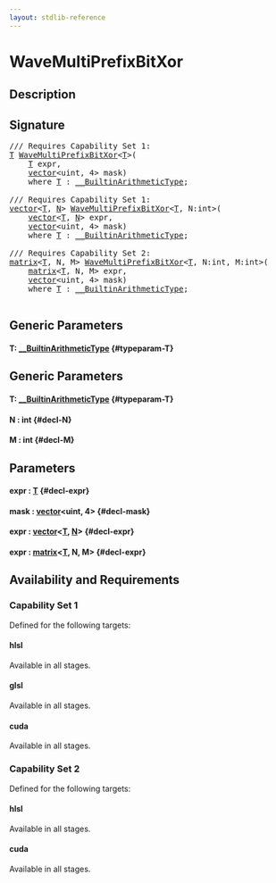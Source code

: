 ```yaml
---
layout: stdlib-reference
---
```


# WaveMultiPrefixBitXor

## Description





## Signature 

<pre>
/// Requires Capability Set 1:
<a href="/stdlib-reference/global-decls/WaveMultiPrefixBitXor#typeparam-T" class="code_type">T</a> <a href="/stdlib-reference/global-decls/WaveMultiPrefixBitXor">WaveMultiPrefixBitXor</a>&lt;<a href="/stdlib-reference/global-decls/WaveMultiPrefixBitXor#typeparam-T" class="code_type">T</a>&gt;(
    <a href="/stdlib-reference/global-decls/WaveMultiPrefixBitXor#typeparam-T" class="code_type">T</a> <span class='code_param'>expr</span>,
    <a href="/stdlib-reference/types/vector/index">vector</a>&lt;uint, 4&gt; <span class='code_param'>mask</span>)
    <span class='code_keyword'>where</span> <a href="/stdlib-reference/global-decls/WaveMultiPrefixBitXor#typeparam-T" class="code_type">T</a> : <a href="/stdlib-reference/interfaces/BuiltinArithmeticType/index">__BuiltinArithmeticType</a>;

/// Requires Capability Set 1:
<a href="/stdlib-reference/types/vector/index">vector</a>&lt;<a href="/stdlib-reference/types/vector/index#typeparam-T" class="code_type">T</a>, <a href="/stdlib-reference/types/vector/index#decl-N" class="code_var">N</a>&gt; <a href="/stdlib-reference/global-decls/WaveMultiPrefixBitXor">WaveMultiPrefixBitXor</a>&lt;<a href="/stdlib-reference/global-decls/WaveMultiPrefixBitXor#typeparam-T" class="code_type">T</a>, N:int&gt;(
    <a href="/stdlib-reference/types/vector/index">vector</a>&lt;<a href="/stdlib-reference/types/vector/index#typeparam-T" class="code_type">T</a>, <a href="/stdlib-reference/types/vector/index#decl-N" class="code_var">N</a>&gt; <span class='code_param'>expr</span>,
    <a href="/stdlib-reference/types/vector/index">vector</a>&lt;uint, 4&gt; <span class='code_param'>mask</span>)
    <span class='code_keyword'>where</span> <a href="/stdlib-reference/global-decls/WaveMultiPrefixBitXor#typeparam-T" class="code_type">T</a> : <a href="/stdlib-reference/interfaces/BuiltinArithmeticType/index">__BuiltinArithmeticType</a>;

/// Requires Capability Set 2:
<a href="/stdlib-reference/types/matrix/index">matrix</a>&lt;<a href="/stdlib-reference/types/matrix/T" class="code_type">T</a>, N, M&gt; <a href="/stdlib-reference/global-decls/WaveMultiPrefixBitXor">WaveMultiPrefixBitXor</a>&lt;<a href="/stdlib-reference/global-decls/WaveMultiPrefixBitXor#typeparam-T" class="code_type">T</a>, N:int, M:int&gt;(
    <a href="/stdlib-reference/types/matrix/index">matrix</a>&lt;<a href="/stdlib-reference/types/matrix/T" class="code_type">T</a>, N, M&gt; <span class='code_param'>expr</span>,
    <a href="/stdlib-reference/types/vector/index">vector</a>&lt;uint, 4&gt; <span class='code_param'>mask</span>)
    <span class='code_keyword'>where</span> <a href="/stdlib-reference/global-decls/WaveMultiPrefixBitXor#typeparam-T" class="code_type">T</a> : <a href="/stdlib-reference/interfaces/BuiltinArithmeticType/index">__BuiltinArithmeticType</a>;

</pre>

## Generic Parameters

#### T: [\_\_BuiltinArithmeticType](/stdlib-reference/interfaces/BuiltinArithmeticType/index) {#typeparam-T}

## Generic Parameters

#### T: [\_\_BuiltinArithmeticType](/stdlib-reference/interfaces/BuiltinArithmeticType/index) {#typeparam-T}
#### N  : int {#decl-N}
#### M  : int {#decl-M}

## Parameters

#### expr  : [T](/stdlib-reference/global-decls/WaveMultiPrefixBitXor#typeparam-T) {#decl-expr}
#### mask  : [vector](/stdlib-reference/types/vector/index)\<uint, 4\> {#decl-mask}
#### expr  : [vector](/stdlib-reference/types/vector/index)\<[T](/stdlib-reference/types/vector/index#typeparam-T), [N](/stdlib-reference/types/vector/index#decl-N)\> {#decl-expr}
#### expr  : [matrix](/stdlib-reference/types/matrix/index)\<[T](/stdlib-reference/types/matrix/T), N, M\> {#decl-expr}

## Availability and Requirements

### Capability Set 1

Defined for the following targets:

#### hlsl
Available in all stages.

#### glsl
Available in all stages.

#### cuda
Available in all stages.


### Capability Set 2

Defined for the following targets:

#### hlsl
Available in all stages.

#### cuda
Available in all stages.




